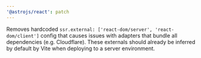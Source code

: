 ```yaml
---
'@astrojs/react': patch
---
```


Removes hardcoded `ssr.external: ['react-dom/server', 'react-dom/client']` config that causes issues with adapters that bundle all dependencies (e.g. Cloudflare). These externals should already be inferred by default by Vite when deploying to a server environment.
